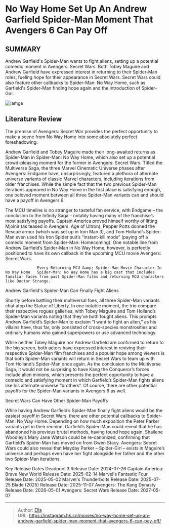# No Way Home Set Up An Andrew Garfield Spider-Man Moment That Avengers 6 Can Pay Off


## SUMMARY 



  Andrew Garfield&#39;s Spider-Man wants to fight aliens, setting up a potential comedic moment in Avengers: Secret Wars.   Both Tobey Maguire and Andrew Garfield have expressed interest in returning to their Spider-Man roles, fueling hope for their appearance in Secret Wars.   Secret Wars could also feature other callbacks to Spider-Man: No Way Home, such as Garfield&#39;s Spider-Man finding hope again and the introduction of Spider-Girl.  

![iamge](https://static1.srcdn.com/wordpress/wp-content/uploads/2023/05/tom-hardy-s-eddie-brock-clashes-with-andrew-garfield-s-spider-man-in-venom-3-fan-trailer.jpg)

## Literature Review

The premise of Avengers: Secret War provides the perfect opportunity to make a scene from No Way Home into some absolutely perfect foreshadowing.




Andrew Garfield and Tobey Maguire made their long-awaited returns as Spider-Man in Spider-Man: No Way Home, which also set up a potential crowd-pleasing moment for the former in Avengers: Secret Wars. Titled the Multiverse Saga, the three Marvel Cinematic Universe phases after Avengers: Endgame have, unsurprisingly, featured a plethora of alternate universe variants of classic Marvel characters, including iterations from older franchises. While the simple fact that the two previous Spider-Man iterations appeared in No Way Home in the first place is satisfying enough, one beloved moment between all three Spider-Man variants can and should have a payoff in Avengers 6.




The MCU timeline is no stranger to tasteful fan service, with Endgame – the conclusion to the Infinity Saga – notably having many of the franchise’s most satisfying payoffs. Captain America proved himself worthy of lifting Mjolnir (as teased in Avengers: Age of Ultron), Pepper Potts donned the Rescue armor (which was set up in Iron Man 3), and Tom Holland’s Spider-Man even used his Iron Spider suit’s “instant-kill mode” (paying off a comedic moment from Spider-Man: Homecoming). One notable line from Andrew Garfield’s Spider-Man in No Way Home, however, is perfectly positioned to have its own callback in the upcoming MCU movie Avengers: Secret Wars.

                  Every Returning MCU &amp; Spider-Man Movie Character In No Way Home   Spider-Man: No Way Home has a big cast that includes familiar faces from past Spider-Man films and returning MCU characters like Doctor Strange.    


 Andrew Garfield&#39;s Spider-Man Can Finally Fight Aliens 
          




Shortly before battling their multiversal foes, all three Spider-Man variants chat atop the Statue of Liberty. In one notable moment, the trio compare their respective rogues galleries, with Tobey Maguire and Tom Holland’s Spider-Man variants noting that they’ve both fought aliens. This prompts Andrew Garfield’s Spider-Man to exclaim “I want to fight an alien,” as his villains have, thus far, only consisted of cross-species monstrosities and ordinary humans who gained superpowers or use advanced technology.

While neither Tobey Maguire nor Andrew Garfield are confirmed to return to the big screen, both actors have expressed interest in reviving their respective Spider-Man film franchises and a popular hope among viewers is that both Spider-Man variants will return in Secret Wars to team up with Tom Holland’s Spider-Man once again. As the conclusion to the Multiverse Saga, it would not be surprising to have Kang the Conqueror’s forces include alien minions, which presents the perfect opportunity to have a comedic and satisfying moment in which Garfield’s Spider-Man fights aliens like his alternate universe “brothers”. Of course, there are other potential payoffs for the Spider-Man variants in Avengers 6 as well.






 Secret Wars Can Have Other Spider-Man Payoffs 
          

While having Andrew Garfield’s Spider-Man finally fight aliens would be the easiest payoff in Secret Wars, there are other potential callbacks to Spider-Man: No Way Home. Depending on how much exposition the Peter Parker variants get in their reunion, Garfield’s Spider-Man could reveal that he has abandoned his previous brutal methods, having found hope again. Shailene Woodley’s Mary Jane Watson could be re-canonized, confirming that Garfield’s Spider-Man has moved on from Gwen Stacy. Avengers: Secret Wars could also reveal that Mayday Parker – Spider-Girl – exists in Maguire’s universe and perhaps even have her fight alongside her father and the other two Spider-Man iterations.

  Key Release Dates              Deadpool 3 Release Date: 2024-07-26                    Captain America: Brave New World Release Date: 2025-02-14                   Marvel&#39;s Fantastic Four Release Date: 2025-05-02                   Marvel&#39;s Thunderbolts Release Date: 2025-07-25                   Blade (2025) Release Date: 2025-11-07                   Avengers: The Kang Dynasty  Release Date: 2026-05-01                    Avengers: Secret Wars Release Date: 2027-05-07      

---

> Author: [Ella](https://instagram.hk.cn/)  
> URL: https://instagram.hk.cn/movies/no-way-home-set-up-an-andrew-garfield-spider-man-moment-that-avengers-6-can-pay-off/  


